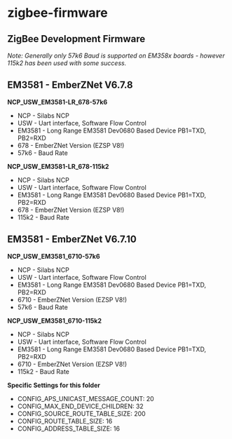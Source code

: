 # zigbee-firmware
## ZigBee Development Firmware

_Note: Generally only 57k6 Baud is supported on EM358x boards - however 115k2 has been used with some success._

## EM3581 - EmberZNet V6.7.8
__NCP_USW_EM3581-LR_678-57k6__
* NCP - Silabs NCP
* USW - Uart interface, Software Flow Control 
* EM3581 - Long Range EM3581 Dev0680 Based Device PB1=TXD, PB2=RXD
* 678 - EmberZNet Version (EZSP V8!)
* 57k6 - Baud Rate

__NCP_USW_EM3581-LR_678-115k2__
* NCP - Silabs NCP
* USW - Uart interface, Software Flow Control 
* EM3581 - Long Range EM3581 Dev0680 Based Device PB1=TXD, PB2=RXD
* 678 - EmberZNet Version (EZSP V8!)
* 115k2 - Baud Rate

## EM3581 - EmberZNet V6.7.10
__NCP_USW_EM3581_6710-57k6__
* NCP - Silabs NCP
* USW - Uart interface, Software Flow Control 
* EM3581 - Long Range EM3581 Dev0680 Based Device PB1=TXD, PB2=RXD
* 6710 - EmberZNet Version (EZSP V8!)
* 57k6 - Baud Rate

__NCP_USW_EM3581_6710-115k2__
* NCP - Silabs NCP
* USW - Uart interface, Software Flow Control 
* EM3581 - Long Range EM3581 Dev0680 Based Device PB1=TXD, PB2=RXD
* 6710 - EmberZNet Version (EZSP V8!)
* 115k2 - Baud Rate

__Specific Settings for this folder__
* CONFIG_APS_UNICAST_MESSAGE_COUNT:  20 
* CONFIG_MAX_END_DEVICE_CHILDREN:    32
* CONFIG_SOURCE_ROUTE_TABLE_SIZE:    200 
* CONFIG_ROUTE_TABLE_SIZE:           16 
* CONFIG_ADDRESS_TABLE_SIZE:         16 